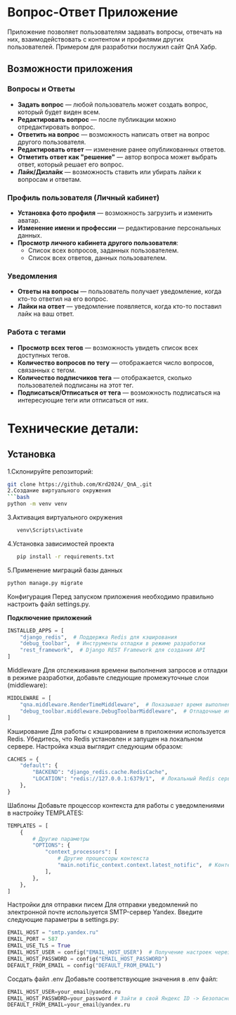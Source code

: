 # Вопрос-Ответ Приложение

Приложение позволяет пользователям задавать вопросы, отвечать на них, взаимодействовать с контентом и профилями других пользователей. Примером для разработки послужил сайт QnA Хабр.

## Возможности приложения

### Вопросы и Ответы
- **Задать вопрос** — любой пользователь может создать вопрос, который будет виден всем.
- **Редактировать вопрос** — после публикации можно отредактировать вопрос.
- **Ответить на вопрос** — возможность написать ответ на вопрос другого пользователя.
- **Редактировать ответ** — изменение ранее опубликованных ответов.
- **Отметить ответ как "решение"** — автор вопроса может выбрать ответ, который решает его вопрос.
- **Лайк/Дизлайк** — возможность ставить или убирать лайки к вопросам и ответам.

### Профиль пользователя (Личный кабинет)
- **Установка фото профиля** — возможность загрузить и изменить аватар.
- **Изменение имени и профессии** — редактирование персональных данных.
- **Просмотр личного кабинета другого пользователя**:
  - Список всех вопросов, заданных пользователем.
  - Список всех ответов, данных пользователем.

### Уведомления
- **Ответы на вопросы** — пользователь получает уведомление, когда кто-то ответил на его вопрос.
- **Лайки на ответ** — уведомление появляется, когда кто-то поставил лайк на ваш ответ.

### Работа с тегами
- **Просмотр всех тегов** — возможность увидеть список всех доступных тегов.
- **Количество вопросов по тегу** — отображается число вопросов, связанных с тегом.
- **Количество подписчиков тега** — отображается, сколько пользователей подписаны на этот тег.
- **Подписаться/Отписаться от тега** — возможность подписаться на интересующие теги или отписаться от них.

# Технические детали:
  
## Установка

1.Склонируйте репозиторий:
   ```bash
   git clone https://github.com/Krd2024/_QnA_.git
2.Создание виртуального окружения
```bash
   python -m venv venv
```
3.Активация виртуального окружения
```bash
   venv\Scripts\activate
```
4.Установка зависимостей проекта
```bash
   pip install -r requirements.txt
```
5.Применение миграций базы данных
```bash
python manage.py migrate
```
Конфигурация
Перед запуском приложения необходимо правильно настроить файл settings.py.

**Подключение приложений**


```python
INSTALLED_APPS = [
    "django_redis",  # Поддержка Redis для кэширования
    "debug_toolbar",  # Инструменты отладки в режиме разработки
    "rest_framework",  # Django REST Framework для создания API
]
```
Middleware
Для отслеживания времени выполнения запросов и отладки в режиме разработки, добавьте следующие промежуточные слои (middleware):
```python
MIDDLEWARE = [
    "qna.middleware.RenderTimeMiddleware",  # Показывает время выполнения каждого запроса
    "debug_toolbar.middleware.DebugToolbarMiddleware",  # Отладочные инструменты
]
```
Кэширование
Для работы с кэшированием в приложении используется Redis. Убедитесь, что Redis установлен и запущен на локальном сервере. Настройка кэша выглядит следующим образом:
```python
CACHES = {
    "default": {
        "BACKEND": "django_redis.cache.RedisCache",
        "LOCATION": "redis://127.0.0.1:6379/1",  # Локальный Redis сервер
    },
}
```
Шаблоны
Добавьте процессор контекста для работы с уведомлениями в настройку TEMPLATES:
```python
TEMPLATES = [
    {
        # Другие параметры
        "OPTIONS": {
            "context_processors": [
                # Другие процессоры контекста
                "main.notific_context.context.latest_notific",  # Контекстный процессор для уведомлений
            ],
        },
    },
]
```
Настройки для отправки писем
Для отправки уведомлений по электронной почте используется SMTP-сервер Yandex. Введите следующие параметры в settings.py:
```python
EMAIL_HOST = "smtp.yandex.ru"
EMAIL_PORT = 587
EMAIL_USE_TLS = True
EMAIL_HOST_USER = config("EMAIL_HOST_USER")  # Получение настроек через переменные окружения
EMAIL_HOST_PASSWORD = config("EMAIL_HOST_PASSWORD")
DEFAULT_FROM_EMAIL = config("DEFAULT_FROM_EMAIL")
```
Сосдать файл .env
Добавьте соответствующие значения в .env файл:
```python
EMAIL_HOST_USER=your_email@yandex.ru
EMAIL_HOST_PASSWORD=your_password # Зайти в свой Яндекс ID -> Безопасность -> Пароли приложений -> Почта -> прописать пароль для сторонних пиложений
DEFAULT_FROM_EMAIL=your_email@yandex.ru
```
